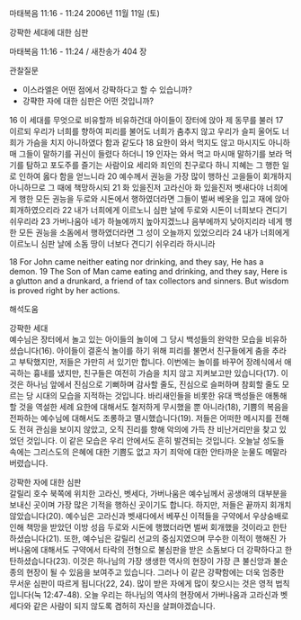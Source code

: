 마태복음 11:16 - 11:24 
2006년 11월 11일 (토)

강퍅한 세대에 대한 심판



마태복음 11:16 - 11:24 / 새찬송가 404 장


관찰질문
- 이스라엘은 어떤 점에서 강퍅하다고 할 수 있습니까?
- 강퍅한 자에 대한 심판은 어떤 것입니까?

16 이 세대를 무엇으로 비유할까 비유하건대 아이들이 장터에 앉아 제 동무를 불러 17 이르되 우리가 너희를 향하여 피리를 불어도 너희가 춤추지 않고 우리가 슬피 울어도 너희가 가슴을 치지 아니하였다 함과 같도다 18 요한이 와서 먹지도 않고 마시지도 아니하매 그들이 말하기를 귀신이 들렸다 하더니 19 인자는 와서 먹고 마시매 말하기를 보라 먹기를 탐하고 포도주를 즐기는 사람이요 세리와 죄인의 친구로다 하니 지혜는 그 행한 일로 인하여 옳다 함을 얻느니라 20 예수께서 권능을 가장 많이 행하신 고을들이 회개하지 아니하므로 그 때에 책망하시되 21 화 있을진저 고라신아 화 있을진저 벳새다야 너희에게 행한 모든 권능을 두로와 시돈에서 행하였더라면 그들이 벌써 베옷을 입고 재에 앉아 회개하였으리라 22 내가 너희에게 이르노니 심판 날에 두로와 시돈이 너희보다 견디기 쉬우리라 23 가버나움아 네가 하늘에까지 높아지겠느냐 음부에까지 낮아지리라 네게 행한 모든 권능을 소돔에서 행하였더라면 그 성이 오늘까지 있었으리라 24 내가 너희에게 이르노니 심판 날에 소돔 땅이 너보다 견디기 쉬우리라 하시니라  

18  For John came neither eating nor drinking, and they say, He has a demon. 19  The Son of Man came eating and drinking, and they say, Here is a glutton and a drunkard, a friend of tax collectors and sinners. But wisdom is proved right by her actions.

해석도움





강퍅한 세대  
예수님은 장터에서 놀고 있는 아이들의 놀이에 그 당시 백성들의 완악한 모습을 비유하셨습니다(16). 아이들이 결혼식 놀이를 하기 위해 피리를 불면서 친구들에게 춤을 추라고 부탁했지만, 저들은 가만히 서 있기만 합니다. 이번에는 놀이를 바꾸어 장례식에서 애곡하는 흉내를 냈지만, 친구들은 여전히 가슴을 치지 않고 지켜보고만 있습니다(17). 이것은 하나님 앞에서 진심으로 기뻐하며 감사할 줄도, 진심으로 슬퍼하며 참회할 줄도 모르는 당 시대의 모습을 지적하는 것입니다. 바리새인들을 비롯한 유대 백성들은 애통해 할 것을 역설한 세례 요한에 대해서도 철저하게 무시했을 뿐 아니라(18), 기쁨의 복음을 전파하는 예수님에 대해서도 조롱하고 멸시했습니다(19). 저들은 어떠한 메시지를 전해도 전혀 관심을 보이지 않았고, 오직 진리를 향해 악의에 가득 찬 비난거리만을 찾고 있었던 것입니다. 이 같은 모습은 우리 안에서도 흔히 발견되는 것입니다. 오늘날 성도들 속에는 그리스도의 은혜에 대한 기쁨도 없고 자기 죄악에 대한 안타까운 눈물도 메말라버렸습니다.

강퍅한 자에 대한 심판  
갈릴리 호수 북쪽에 위치한 고라신, 벳세다, 가버나움은 예수님께서 공생애의 대부분을 보내신 곳이며 가장 많은 기적을 행하신 곳이기도 합니다. 하지만, 저들은 끝까지 회개치 않았습니다(20). 예수님은 고라신과 벳새다에서 베푸신 이적들을 구약에서 우상숭배로 인해 책망을 받았던 이방 성읍 두로와 시돈에 행했더라면 벌써 회개했을 것이라고 한탄하셨습니다(21). 또한, 예수님은 갈릴리 선교의 중심지였으며 무수한 이적이 행해진 가버나움에 대해서도 구약에서 타락의 전형으로 불심판을 받은 소돔보다 더 강퍅하다고 한탄하셨습니다(23). 이것은 하나님의 가장 생생한 역사의 현장이 가장 큰 불신앙과 불순종의 현장이 될 수 있음을 보여주고 있습니다. 그러나 이 같은 강퍅함에는 더욱 엄중한 무서운 심판이 따르게 됩니다(22, 24). 많이 받은 자에게 많이 찾으시는 것은 영적 법칙입니다(눅 12:47-48). 오늘 우리는 하나님의 역사의 현장에서 가버나움과 고라신과 벳세다와 같은 사람이 되지 않도록 겸허히 자신을 살펴야겠습니다.